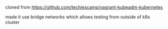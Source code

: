 cloned from https://github.com/techiescamp/vagrant-kubeadm-kubernetes

made it use bridge networks which allows testing from outside of k8s cluster